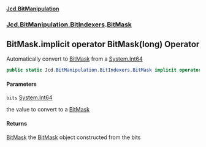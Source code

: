 #### [Jcd.BitManipulation](index.md 'index')
### [Jcd.BitManipulation.BitIndexers](Jcd.BitManipulation.BitIndexers.md 'Jcd.BitManipulation.BitIndexers').[BitMask](Jcd.BitManipulation.BitIndexers.BitMask.md 'Jcd.BitManipulation.BitIndexers.BitMask')

## BitMask.implicit operator BitMask(long) Operator

Automatically convert to [BitMask](Jcd.BitManipulation.BitIndexers.BitMask.md 'Jcd.BitManipulation.BitIndexers.BitMask') from a [System.Int64](https://docs.microsoft.com/en-us/dotnet/api/System.Int64 'System.Int64')

```csharp
public static Jcd.BitManipulation.BitIndexers.BitMask implicit operator BitMask(long bits);
```
#### Parameters

<a name='Jcd.BitManipulation.BitIndexers.BitMask.op_ImplicitJcd.BitManipulation.BitIndexers.BitMask(long).bits'></a>

`bits` [System.Int64](https://docs.microsoft.com/en-us/dotnet/api/System.Int64 'System.Int64')

the value to convert to a [BitMask](Jcd.BitManipulation.BitIndexers.BitMask.md 'Jcd.BitManipulation.BitIndexers.BitMask')

#### Returns
[BitMask](Jcd.BitManipulation.BitIndexers.BitMask.md 'Jcd.BitManipulation.BitIndexers.BitMask')
the [BitMask](Jcd.BitManipulation.BitIndexers.BitMask.md 'Jcd.BitManipulation.BitIndexers.BitMask') object constructed from the bits